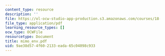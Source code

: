 ```yaml
---
content_type: resource
description: ''
file: https://ol-ocw-studio-app-production.s3.amazonaws.com/courses/18-996-random-matrix-theory-and-its-applications-spring-2004/9ae38d574f602133eada65c04098c933_mimo_env.pdf
file_type: application/pdf
learning_resource_types: []
ocw_type: OCWFile
resourcetype: Document
title: mimo_env.pdf
uid: 9ae38d57-4f60-2133-eada-65c04098c933
---
```

